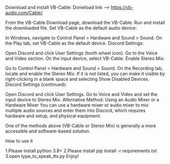 Download and install VB-Cable:
Donwload link --> https://vb-audio.com/Cable/

From the VB-Cable Download page, download the VB-Cable.
Run and install the downloaded file.
Set VB-Cable as the default audio device:

In Windows, navigate to Control Panel > Hardware and Sound > Sound.
On the Play tab, set VB-Cable as the default device.
Discord Settings:

Open Discord and click User Settings (tooth wheel icon).
Go to the Voice and Video section.
On the input device, select VB-Cable.
Enable Stereo Mix:

Go to Control Panel > Hardware and Sound > Sound.
On the Recording tab, locate and enable the Stereo Mix. If it is not listed, you can make it visible by right-clicking in a blank space and selecting Show Disabled Devices.
Discord Settings (continued):

Open Discord and click User Settings.
Go to Voice and Video and set the input device to Stereo Mix.
Alternative Method: Using an Audio Mixer or a Hardware Mixer
You can use a hardware mixer or audio mixer to mix multiple audio sources and enter them into Discord, which requires hardware and setup, and physical equipment.

One of the methods above (VB-Cable or Stereo Mix) is generally a more accessible and software-based solution.

How to use it

1.Please install python 3.8+
2.Please install pip install -r requirements.txt
3.open type_to_speak_tts.py
Enjoy!
